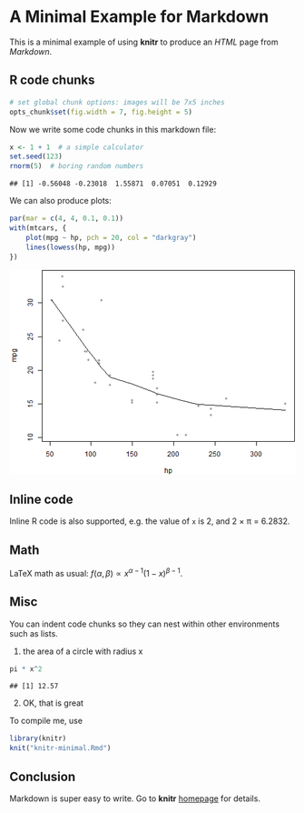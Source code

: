 # A Minimal Example for Markdown

This is a minimal example of using **knitr** to produce an _HTML_ page from _Markdown_.

## R code chunks


```r
# set global chunk options: images will be 7x5 inches
opts_chunk$set(fig.width = 7, fig.height = 5)
```


Now we write some code chunks in this markdown file:


```r
x <- 1 + 1  # a simple calculator
set.seed(123)
rnorm(5)  # boring random numbers
```

```
## [1] -0.56048 -0.23018  1.55871  0.07051  0.12929
```


We can also produce plots:


```r
par(mar = c(4, 4, 0.1, 0.1))
with(mtcars, {
    plot(mpg ~ hp, pch = 20, col = "darkgray")
    lines(lowess(hp, mpg))
})
```

![plot of chunk graphics](figure/graphics.png) 


## Inline code

Inline R code is also supported, e.g. the value of `x` is 2, and 2 × π
= 6.2832.

## Math

LaTeX math as usual: $f(\alpha, \beta) \propto x^{\alpha-1}(1-x)^{\beta-1}$.

## Misc

You can indent code chunks so they can nest within other environments such as lists.

1. the area of a circle with radius x

```r
pi * x^2
```

```
## [1] 12.57
```

2. OK, that is great

To compile me, use


```r
library(knitr)
knit("knitr-minimal.Rmd")
```


## Conclusion

Markdown is super easy to write. Go to **knitr** [homepage](http://yihui.name/knitr) for details.     

    
